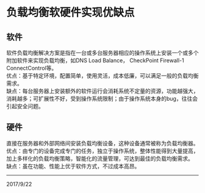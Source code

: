 # 负载均衡软硬件实现优缺点

## 软件
软件负载均衡解决方案是指在一台或多台服务器相应的操作系统上安装一个或多个附加软件来实现负载均衡，如DNS Load Balance， CheckPoint Firewall-1 ConnectControl等。  
优点：基于特定环境，配置简单，使用灵活，成本低廉，可以满足一般的负载均衡需求。  
缺点：每台服务器上安装额外的软件运行会消耗系统不定量的资源，功能越强大，消耗越多；可扩展性不好，受到操作系统限制；由于操作系统本身的bug，往往会引起安全问题。  

## 硬件
直接在服务器和外部网络间安装负载均衡设备，这种设备通常被称为负载均衡器。  
优点：由专门的设备完成专门的任务，独立于操作系统，整体性能得到大量提高，加上多样化的负载均衡策略，智能化的流量管理，可达到最佳的负载均衡需求。  
缺点：虽在功能、性能上优于软件方式，不过成本高昂。  


---
2017/9/22  
